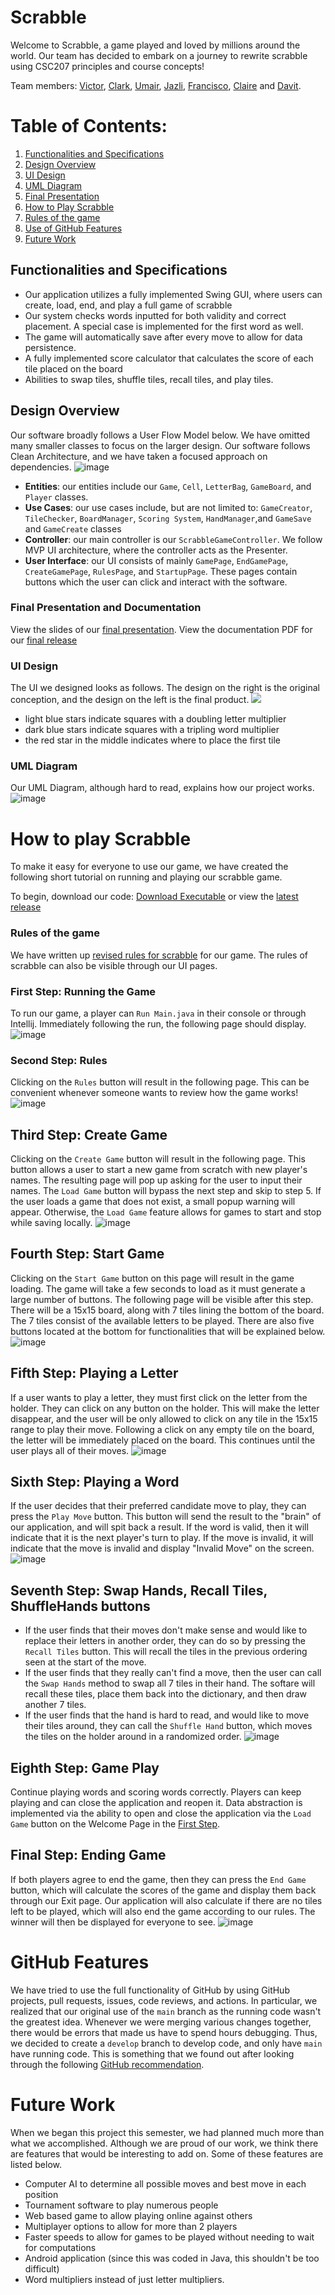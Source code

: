 # Scrabble

Welcome to Scrabble, a game played and loved by millions around the world. Our team has decided to embark on a journey to rewrite 
scrabble using CSC207 principles and course concepts!

Team members: [Victor](https://github.com/victor-zheng-codes), [Clark](https://github.com/NearTruth), [Umair](https://github.com/Umair-H), [Jazli](https://github.com/Jazli14), [Francisco](https://github.com/Franciscozhou10), [Claire](https://github.com/ClaireRamsumair) and [Davit](https://github.com/Barsamyan-D).

# Table of Contents: 
1. [Functionalities and Specifications](#functionalities-and-specifications)
2. [Design Overview](#design-overview)
3. [UI Design](#ui-design)
4. [UML Diagram](#uml-diagram)
5. [Final Presentation](#final-presentation-and-documentation)
6. [How to Play Scrabble](#how-to-play-scrabble)
7. [Rules of the game](#rules-of-the-game)
8. [Use of GitHub Features](#github-features)
9. [Future Work](#future-work)

## Functionalities and Specifications
* Our application utilizes a fully implemented Swing GUI, where users can create, load, end, and play a full game of scrabble
* Our system checks words inputted for both validity and correct placement. A special case is implemented for the first word as well. 
* The game will automatically save after every move to allow for data persistence.
* A fully implemented score calculator that calculates the score of each tile placed on the board
* Abilities to swap tiles, shuffle tiles, recall tiles, and play tiles. 

## Design Overview
Our software broadly follows a User Flow Model below. We have omitted many smaller classes to focus on the larger design. Our software follows Clean Architecture, and we have taken a focused approach on dependencies. 
![image](/resources/flow-chart.png)
* **Entities**: our entities include our `Game`, `Cell`, `LetterBag`, `GameBoard`, and `Player` classes. 
* **Use Cases**: our use cases include, but are not limited to: `GameCreator`, `TileChecker`, `BoardManager`, `Scoring System`, `HandManager`,and `GameSave` and `GameCreate` classes
* **Controller**: our main controller is our `ScrabbleGameController`. We follow MVP UI architecture, where the controller acts as the Presenter.
* **User Interface**: our UI consists of mainly `GamePage`, `EndGamePage`, `CreateGamePage`, `RulesPage`, and `StartupPage`. These pages contain buttons which the user can click and interact with the software.

### Final Presentation and Documentation
View the slides of our [final presentation](https://github.com/CSC207-2022F-UofT/course-project-scrabble/blob/main/slides.pdf).
View the documentation PDF for our [final release](CSC207%20Project%20Documentation.pdf)

### UI Design 
The UI we designed looks as follows. The design on the right is the original conception, and the design on the left is the final product.
 ![](/resources/combined.png)
* light blue stars indicate squares with a doubling letter multiplier
* dark blue stars indicate squares with a tripling word multiplier
* the red star in the middle indicates where to place the first tile

### UML Diagram
Our UML Diagram, although hard to read, explains how our project works.
![image](uml_diagram.png)

# How to play Scrabble
To make it easy for everyone to use our game, we have created the following short tutorial on running and playing our scrabble game. 

To begin, download our code: [Download Executable](https://drive.google.com/uc?export=download&id=1rhlJWxoBmJJDFtIvScbhsfdJfBq4ak1o) or view the [latest release](https://github.com/CSC207-2022F-UofT/course-project-scrabble/releases/latest)

### Rules of the game
We have written up [revised rules for scrabble](https://github.com/CSC207-2022F-UofT/course-project-scrabble/blob/main/resources/gui_resources/revised_rules_of_scrabble.md) for our game.
The rules of scrabble can also be visible through our UI pages.

### First Step: Running the Game
To run our game, a player can `Run Main.java` in their console or through Intellij. Immediately following the run, the following page should display. 
![image](/resources/WelcomePage.png)

### Second Step: Rules
Clicking on the `Rules` button will result in the following page. This can be convenient whenever someone wants to review how the game works!
![image](/resources/RulesPage.png)

## Third Step: Create Game
Clicking on the `Create Game` button will result in the following page. This button allows a user to start a new game from scratch with new player's names. The resulting page will pop up asking for the user to input their names. The `Load Game` button will bypass the next step and skip to step 5. If the user loads a game that does not exist, a small popup warning will appear. Otherwise, the `Load Game` feature allows for games to start and stop while saving locally.
![image](/resources/CreateGamePage.png)

## Fourth Step: Start Game
Clicking on the `Start Game` button on this page will result in the game loading. The game will take a few seconds to load as it must generate a large number of buttons. The following page will be visible after this step. There will be a 15x15 board, along with 7 tiles lining the bottom of the board. The 7 tiles consist of the available letters to be played. There are also five buttons located at the bottom for functionalities that will be explained below. 
![image](/resources/InitialBoardState.png)

## Fifth Step: Playing a Letter
If a user wants to play a letter, they must first click on the letter from the holder. They can click on any button on the holder. This will make the letter disappear, and the user will be only allowed to click on any tile in the 15x15 range to play their move. Following a click on any empty tile on the board, the letter will be immediately placed on the board. This continues until the user plays all of their moves. 
![image](/resources/AfterClickingD.png)

## Sixth Step: Playing a Word 
If the user decides that their preferred candidate move to play, they can press the `Play Move` button. This button will send the result to the "brain" of our application, and will spit back a result. If the word is valid, then it will indicate that it is the next player's turn to play. If the move is invalid, it will indicate that the move is invalid and display "Invalid Move" on the screen.
![image](/resources/PlayingAWord.png)

## Seventh Step: Swap Hands, Recall Tiles, ShuffleHands buttons
* If the user finds that their moves don't make sense and would like to replace their letters in another order, they can do so by pressing the `Recall Tiles` button. This will recall the tiles in the previous ordering seen at the start of the move.
* If the user finds that they really can't find a move, then the user can call the `Swap Hands` method to swap all 7 tiles in their hand. The softare will recall these tiles, place them back into the dictionary, and then draw another 7 tiles. 
* If the user finds that the hand is hard to read, and would like to move their tiles around, they can call the `Shuffle Hand` button, which moves the tiles on the holder around in a randomized order.
![image](/resources/updated_picture_of_game.png)

## Eighth Step: Game Play
Continue playing words and scoring words correctly. Players can keep playing and can close the application and reopen it. Data abstraction is implemented via the ability to open and close the application via the `Load Game` button on the Welcome Page in the [First Step](#first-step-running-the-game). 

## Final Step: Ending Game
If both players agree to end the game, then they can press the `End Game` button, which will calculate the scores of the game and display them back through our Exit page. Our application will also calculate if there are no tiles left to be played, which will also end the game according to our rules. The winner will then be displayed for everyone to see.
![image](/resources/EndGamePage.png)

# GitHub Features
We have tried to use the full functionality of GitHub by using GitHub projects, pull requests, issues, code reviews, and actions. In particular, we realized that our original use of the `main` branch as the running code wasn't the greatest idea. Whenever we were merging various changes together, there would be errors that made us have to spend hours debugging. Thus, we decided to create a `develop` branch to develop code, and only have `main` have running code. This is something that we found out after looking through the following [GitHub recommendation](/resources/github_pipeline.png).

# Future Work
When we began this project this semester, we had planned much more than what we accomplished. Although we are proud of our work, we think there are features that would be interesting to add on. Some of these features are listed below. 
* Computer AI to determine all possible moves and best move in each position
* Tournament software to play numerous people
* Web based game to allow playing online against others
* Multiplayer options to allow for more than 2 players
* Faster speeds to allow for games to be played without needing to wait for computations
* Android application (since this was coded in Java, this shouldn't be too difficult)
* Word multipliers instead of just letter multipliers.